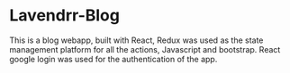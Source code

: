 # Lavendrr-Blog
This is a blog webapp, built with React, Redux was used as the state management platform for all the actions, Javascript and bootstrap. React google login was used for the authentication of the app. 
